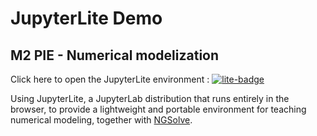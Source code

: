 # JupyterLite Demo

## M2 PIE - Numerical modelization

Click here to open the JupyterLite environment : [![lite-badge](https://jupyterlite.rtfd.io/en/latest/_static/badge.svg)](https://tcherrie.github.io/modelisation_M2_PIE/lab/)

Using JupyterLite, a JupyterLab distribution that runs entirely in the browser, to provide a lightweight and portable environment for teaching numerical modeling, together with [NGSolve](https://ngsolve.org/).
